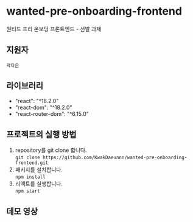 # wanted-pre-onboarding-frontend
원티드 프리 온보딩 프론트엔드 - 선발 과제

## 지원자
`곽다은`
<br/>

## 라이브러리
- "react": "^18.2.0"
- "react-dom": "^18.2.0"
- "react-router-dom": "^6.15.0"

## 프로젝트의 실행 방법
1. repository를 git clone 합니다.<br/>
   `git clone https://github.com/KwakDaeunnn/wanted-pre-onboarding-frontend.git` <br/>
3. 패키지를 설치합니다. <br/>
   `npm install` <br/>
4. 리액트를 실행합니다. <br/>
   `npm start` <br/>

## 데모 영상 

<br/>
